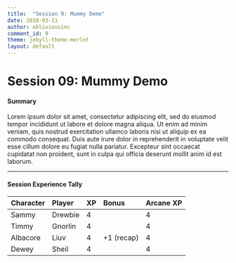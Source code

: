 ```yaml
---
title:  "Session 9: Mummy Demo"
date: 2018-03-11
author: obliviousinc
comment_id: 9
theme: jekyll-theme-merlot
layout: default
---
```


# Session 09: Mummy Demo

#### Summary

Lorem ipsum dolor sit amet, consectetur adipiscing elit, sed do eiusmod tempor incididunt ut labore et dolore magna aliqua. Ut enim ad minim veniam, quis nostrud exercitation ullamco laboris nisi ut aliquip ex ea commodo consequat. Duis aute irure dolor in reprehenderit in voluptate velit esse cillum dolore eu fugiat nulla pariatur. Excepteur sint occaecat cupidatat non proident, sunt in culpa qui officia deserunt mollit anim id est laborum.

* * *

#### Session Experience Tally

| Character | Player  | XP  | Bonus      | Arcane XP |
|:--------- |:------- |:--- |:---------- |:--------- |
| Sammy     | Drewbie | 4   |            | 4         |
| Timmy     | Gnorlin | 4   |            | 4         |
| Albacore  | Liuv    | 4   | +1 (recap) | 4         |
| Dewey     | Sheil   | 4   |            | 4         |